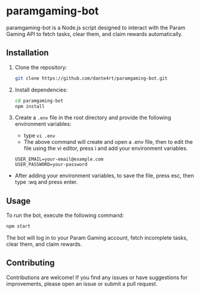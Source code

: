 # paramgaming-bot

paramgaming-bot is a Node.js script designed to interact with the Param Gaming API to fetch tasks, clear them, and claim rewards automatically.

## Installation

1. Clone the repository:

   ```bash
   git clone https://github.com/dante4rt/paramgaming-bot.git
   ```

2. Install dependencies:

   ```bash
   cd paramgaming-bot
   npm install
   ```

3. Create a `.env` file in the root directory and provide the following environment variables:
   - type ```
     vi .env ```
    - The above command will create and open a .env file, then to edit the file using the vi editor, press i and add your environment variables.
    
   ```plaintext
   USER_EMAIL=your-email@example.com
   USER_PASSWORD=your-password
   ```
- After adding your environment variables, to save the file, press esc, then type :wq and press enter.

## Usage

To run the bot, execute the following command:

```bash
npm start
```

The bot will log in to your Param Gaming account, fetch incomplete tasks, clear them, and claim rewards.

## Contributing

Contributions are welcome! If you find any issues or have suggestions for improvements, please open an issue or submit a pull request.
